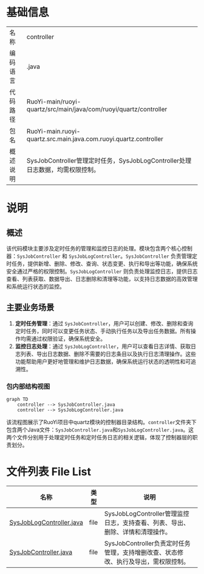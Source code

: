 # 基础信息

|      |      |
|------|------|
| 名称 | controller |
| 编码语言 | .java |
| 代码路径 | RuoYi-main/ruoyi-quartz/src/main/java/com/ruoyi/quartz/controller |
| 包名 | RuoYi-main.ruoyi-quartz.src.main.java.com.ruoyi.quartz.controller |
| 概述说明 | SysJobController管理定时任务，SysJobLogController处理日志数据，均需权限控制。 |

# 说明

## 概述
该代码模块主要涉及定时任务的管理和监控日志的处理。模块包含两个核心控制器：`SysJobController` 和 `SysJobLogController`。`SysJobController` 负责管理定时任务，提供新增、删除、修改、查询、状态变更、执行和导出等功能，确保系统安全通过严格的权限控制。`SysJobLogController` 则负责处理监控日志，提供日志查看、列表获取、数据导出、日志删除和清理等功能，以支持日志数据的高效管理和系统运行状态的监控。

## 主要业务场景
1. **定时任务管理**：通过 `SysJobController`，用户可以创建、修改、删除和查询定时任务，同时可以变更任务状态、手动执行任务以及导出任务数据。所有操作均需通过权限验证，确保系统安全。
2. **监控日志处理**：通过 `SysJobLogController`，用户可以查看日志详情、获取日志列表、导出日志数据、删除不需要的日志条目以及执行日志清理操作。这些功能帮助用户更好地管理和维护日志数据，确保系统运行状态的透明性和可追溯性。


### 包内部结构视图

```mermaid
graph TD
    controller --> SysJobController.java
    controller --> SysJobLogController.java
```

该流程图展示了RuoYi项目中quartz模块的控制器目录结构。`controller`文件夹下包含两个Java文件：`SysJobController.java`和`SysJobLogController.java`。这两个文件分别用于处理定时任务和定时任务日志的相关逻辑，体现了控制器层的职责划分。

# 文件列表 File List

| 名称   | 类型  | 说明 |
|-------|------|-------------|
| [SysJobLogController.java](SysJobLogController.md) | file | SysJobLogController管理监控日志，支持查看、列表、导出、删除、详情和清理操作。 |
| [SysJobController.java](SysJobController.md) | file | SysJobController负责定时任务管理，支持增删改查、状态修改、执行及导出，需权限控制。 |


